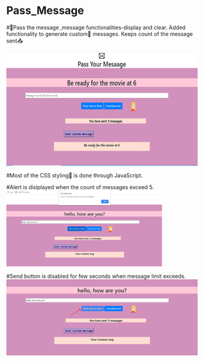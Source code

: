 # Pass_Message
#📩Pass the message ,message functionalities-display and clear. Added functionality to generate custom🎀 messages. Keeps count of the message sent📤

<img src="img/Pass_Msg.PNG"  height=300px>

#Most of the CSS styling🎨 is done through JavaScript.

#Alert is dislplayed when the count of messages exceed 5.<br>
<img src="img/img2.PNG" height=200px>


#Send button is disabled for few seconds when message limit exceeds.<br>
<img src="img/img4.PNG" height=200px>
